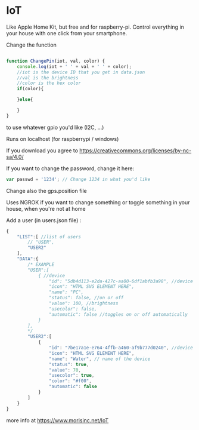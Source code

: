 # IoT
Like Apple Home Kit, but free and for raspberry-pi. Control everything in your house with one click from your smartphone.


Change the function 
```js

function ChangePin(iot, val, color) {
    console.log(iot + ' ' + val + ' ' + color);
    //iot is the device ID that you get in data.json
    //val is the brightness
    //color is the hex color
    if(color){

    }else{

    }
}
```
to use whatever gpio you'd like (I2C, ...)

Runs on localhost (for raspberrypi / windows)

If you download you agree to https://creativecommons.org/licenses/by-nc-sa/4.0/

If you want to change the password, change it here:

```js
var passwd = '1234'; // Change 1234 in what you'd like
```


Change also the gps.position file

Uses NGROK if you want to change something or toggle something in your house, when you're not at home

Add a user (in users.json file) : 
```js
{
    "LIST":[ //list of users
        // "USER",
        "USER2"
    ],
    "DATA":{
        /* EXAMPLE
        "USER":[
            { //device
                "id": "5db4d113-e2da-427c-aa00-6df1abfb3a98", //device id
                "icon": "HTML SVG ELEMENT HERE",
                "name": "PC",
                "status": false, //on or off
                "value": 100, //brightness
                "usecolor": false,
                "automatic": false //toggles on or off automatically
            }
        ],
        */
        "USER2":[
            {
                "id": "7be17a1e-e764-4ffb-a460-af9b777d0240", //device id
                "icon": "HTML SVG ELEMENT HERE",
                "name": "Water", // name of the device
                "status": true,
                "value": 70,
                "usecolor": true,
                "color": "#f00",
                "automatic": false
            }
        ]
    }
}

```
 more info at https://www.morisinc.net/IoT
 
